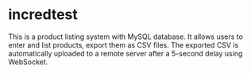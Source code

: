 # incredtest
This is a product listing system with MySQL database. It allows users to enter and list products, export them as CSV files. The exported CSV is automatically uploaded to a remote server after a 5-second delay using WebSocket.
